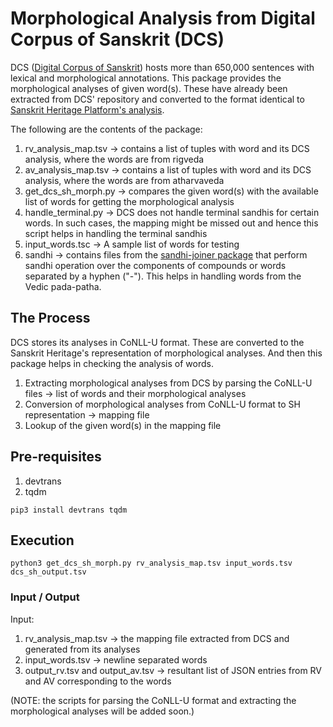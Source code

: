 # Morphological Analysis from Digital Corpus of Sanskrit (DCS)

DCS ([Digital Corpus of Sanskrit](http://www.sanskrit-linguistics.org/dcs/)) hosts more than 650,000 sentences with lexical and morphological annotations. This package provides the morphological analyses of given word(s). These have already been extracted from DCS' repository and converted to the format identical to [Sanskrit Heritage Platform's analysis](www.sanskrit.inria.fr/DICO/reader.fr.html).

The following are the contents of the package:

1. rv\_analysis\_map.tsv &rarr; contains a list of tuples with word and its DCS analysis, where the words are from rigveda
2. av\_analysis\_map.tsv &rarr; contains a list of tuples with word and its DCS analysis, where the words are from atharvaveda
3. get\_dcs\_sh\_morph.py &rarr; compares the given word(s) with the available list of words for getting the morphological analysis
4. handle\_terminal.py &rarr; DCS does not handle terminal sandhis for certain words. In such cases, the mapping might be missed out and hence this script helps in handling the terminal sandhis
5. input\_words.tsc &rarr; A sample list of words for testing
6. sandhi &rarr; contains files from the [sandhi-joiner package](https://github.com/SriramKrishnan8/scl_sandhi_interface.git) that perform sandhi operation over the components of compounds or words separated by a hyphen ("-"). This helps in handling words from the Vedic pada-patha.

## The Process

DCS stores its analyses in CoNLL-U format. These are converted to the Sanskrit Heritage's representation of morphological analyses. And then this package helps in checking the analysis of words.

1. Extracting morphological analyses from DCS by parsing the CoNLL-U files &rarr; list of words and their morphological analyses
2. Conversion of morphological analyses from CoNLL-U format to SH representation &rarr; mapping file
3. Lookup of the given word(s) in the mapping file

## Pre-requisites

1. devtrans
2. tqdm
```
pip3 install devtrans tqdm
```

## Execution

```
python3 get_dcs_sh_morph.py rv_analysis_map.tsv input_words.tsv dcs_sh_output.tsv
```

### Input / Output

Input:

1. rv\_analysis\_map.tsv &rarr; the mapping file extracted from DCS and generated from its analyses
2. input\_words.tsv &rarr; newline separated words
3. output\_rv.tsv and output\_av.tsv &rarr; resultant list of JSON entries from RV and AV corresponding to the words

(NOTE: the scripts for parsing the CoNLL-U format and extracting the morphological analyses will be added soon.)

